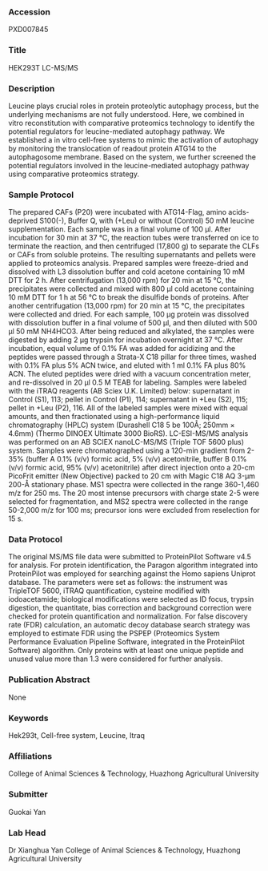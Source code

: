 ### Accession
PXD007845

### Title
HEK293T LC-MS/MS

### Description
Leucine plays crucial roles in protein proteolytic autophagy process, but the underlying mechanisms are not fully understood. Here, we combined in vitro reconstitution with comparative proteomics technology to identify the potential regulators for leucine-mediated autophagy pathway. We established a in vitro cell-free systems to mimic the activation of autophagy by monitoring the translocation of readout protein ATG14 to the autophagosome membrane. Based on the system, we further screened the potential regulators involved in the leucine-mediated autophagy pathway using comparative proteomics strategy.

### Sample Protocol
The prepared CAFs (P20) were incubated with ATG14-Flag, amino acids-deprived S100(-), Buffer Q, with (+Leu) or without (Control) 50 mM leucine supplementation. Each sample was in a final volume of 100 µl. After incubation for 30 min at 37 °C, the reaction tubes were transferred on ice to terminate the reaction, and then centrifuged (17,800 g) to separate the CLFs or CAFs from soluble proteins. The resulting supernatants and pellets were applied to proteomics analysis.  Prepared samples were freeze-dried and dissolved with L3 dissolution buffer and cold acetone containing 10 mM DTT for 2 h. After centrifugation (13,000 rpm) for 20 min at 15 °C, the precipitates were collected and mixed with 800 μl cold acetone containing 10 mM DTT for 1 h at 56 °C to break the disulfide bonds of proteins. After another centrifugation (13,000 rpm) for 20 min at 15 °C, the precipitates were collected and dried. For each sample, 100 μg protein was dissolved with dissolution buffer in a final volume of 500 μl, and then diluted with 500 μl 50 mM NH4HCO3. After being reduced and alkylated, the samples were digested by adding 2 μg trypsin for incubation overnight at 37 °C. After incubation, equal volume of 0.1% FA was added for acidizing and the peptides were passed through a Strata-X C18 pillar for three times, washed with 0.1% FA plus 5% ACN twice, and eluted with 1 ml 0.1% FA plus 80% ACN. The eluted peptides were dried with a vacuum concentration meter, and re-dissolved in 20 μl 0.5 M TEAB for labeling.    Samples were labeled with the iTRAQ reagents (AB Sciex U.K. Limited) below: supernatant in Control (S1), 113; pellet in Control (P1), 114; supernatant in +Leu (S2), 115; pellet in +Leu (P2), 116. All of the labeled samples were mixed with equal amounts, and then fractionated using a high-performance liquid chromatography (HPLC) system (Durashell C18 5 be 100Å; 250mm × 4.6mm) (Thermo DINOEX Ultimate 3000 BioRS). LC-ESI-MS/MS analysis was performed on an AB SCIEX nanoLC-MS/MS (Triple TOF 5600 plus) system. Samples were chromatographed using a 120-min gradient from 2-35% (buffer A 0.1% (v/v) formic acid, 5% (v/v) acetonitrile, buffer B 0.1% (v/v) formic acid, 95% (v/v) acetonitrile) after direct injection onto a 20-cm PicoFrit emitter (New Objective) packed to 20 cm with Magic C18 AQ 3-µm 200-Å stationary phase. MS1 spectra were collected in the range 360-1,460 m/z for 250 ms. The 20 most intense precursors with charge state 2-5 were selected for fragmentation, and MS2 spectra were collected in the range 50-2,000 m/z for 100 ms; precursor ions were excluded from reselection for 15 s.

### Data Protocol
The original MS/MS file data were submitted to ProteinPilot Software v4.5 for analysis. For protein identification, the Paragon algorithm integrated into ProteinPilot was employed for searching against the Homo sapiens Uniprot database. The parameters were set as follows: the instrument was TripleTOF 5600, iTRAQ quantification, cysteine modified with iodoacetamide; biological modifications were selected as ID focus, trypsin digestion, the quantitate, bias correction and background correction were checked for protein quantification and normalization. For false discovery rate (FDR) calculation, an automatic decoy database search strategy was employed to estimate FDR using the PSPEP (Proteomics System Performance Evaluation Pipeline Software, integrated in the ProteinPilot Software) algorithm. Only proteins with at least one unique peptide and unused value more than 1.3 were considered for further analysis.

### Publication Abstract
None

### Keywords
Hek293t, Cell-free system, Leucine, Itraq

### Affiliations
College of Animal Sciences & Technology, Huazhong Agricultural University

### Submitter
Guokai Yan

### Lab Head
Dr Xianghua Yan
College of Animal Sciences & Technology, Huazhong Agricultural University


